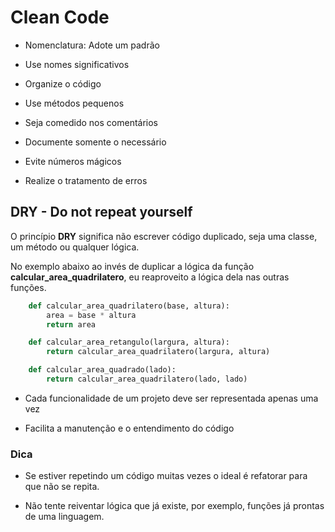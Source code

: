 # Clean Code

- Nomenclatura: Adote um padrão

- Use nomes significativos

- Organize o código

- Use métodos pequenos

- Seja comedido nos comentários

- Documente somente o necessário

- Evite números mágicos

- Realize o tratamento de erros

## DRY - Do not repeat yourself

O princípio **DRY** significa não escrever código duplicado, seja uma classe, um método ou qualquer lógica.

No exemplo abaixo ao invés de duplicar a lógica da função **calcular_area_quadrilatero**, eu reaproveito a lógica dela nas outras funções.


```py
    def calcular_area_quadrilatero(base, altura):
        area = base * altura
        return area

    def calcular_area_retangulo(largura, altura):
        return calcular_area_quadrilatero(largura, altura)

    def calcular_area_quadrado(lado):
        return calcular_area_quadrilatero(lado, lado)
```

- Cada funcionalidade de um projeto deve ser representada apenas uma vez

- Facilita a manutenção e o entendimento do código

### Dica

- Se estiver repetindo um código muitas vezes o ideal é refatorar para que não se repita.

- Não tente reiventar lógica que já existe, por exemplo, funções já prontas de uma linguagem.